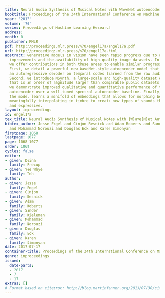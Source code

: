 ```yaml
---
title: Neural Audio Synthesis of Musical Notes with WaveNet Autoencoders
booktitle: Proceedings of the 34th International Conference on Machine Learning
year: '2017'
volume: '70'
series: Proceedings of Machine Learning Research
address: 
month: 0
publisher: PMLR
pdf: http://proceedings.mlr.press/v70/engel17a/engel17a.pdf
url: http://proceedings.mlr.press/v70/engel17a.html
abstract: Generative models in vision have seen rapid progress due to algorithmic
  improvements and the availability of high-quality image datasets. In this paper,
  we offer contributions in both these areas to enable similar progress in audio modeling.
  First, we detail a powerful new WaveNet-style autoencoder model that conditions
  an autoregressive decoder on temporal codes learned from the raw audio waveform.
  Second, we introduce NSynth, a large-scale and high-quality dataset of musical notes
  that is an order of magnitude larger than comparable public datasets. Using NSynth,
  we demonstrate improved qualitative and quantitative performance of the WaveNet
  autoencoder over a well-tuned spectral autoencoder baseline. Finally, we show that
  the model learns a manifold of embeddings that allows for morphing between instruments,
  meaningfully interpolating in timbre to create new types of sounds that are realistic
  and expressive.
layout: inproceedings
id: engel17a
tex_title: Neural Audio Synthesis of Musical Notes with {W}ave{N}et Autoencoders
bibtex_author: Jesse Engel and Cinjon Resnick and Adam Roberts and Sander Dieleman
  and Mohammad Norouzi and Douglas Eck and Karen Simonyan
firstpage: 1068
lastpage: 1077
page: 1068-1077
order: 1068
cycles: false
editor:
- given: Doina
  family: Precup
- given: Yee Whye
  family: Teh
author:
- given: Jesse
  family: Engel
- given: Cinjon
  family: Resnick
- given: Adam
  family: Roberts
- given: Sander
  family: Dieleman
- given: Mohammad
  family: Norouzi
- given: Douglas
  family: Eck
- given: Karen
  family: Simonyan
date: 2017-07-17
container-title: Proceedings of the 34th International Conference on Machine Learning
genre: inproceedings
issued:
  date-parts:
  - 2017
  - 7
  - 17
extras: []
# Format based on citeproc: http://blog.martinfenner.org/2013/07/30/citeproc-yaml-for-bibliographies/
---
```


